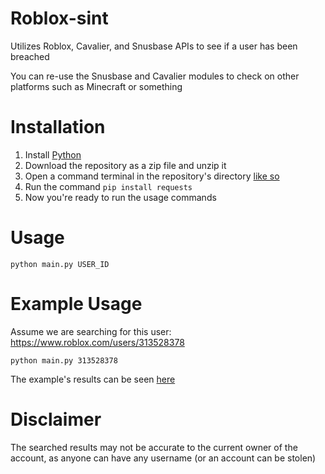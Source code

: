 # Roblox-sint
Utilizes Roblox, Cavalier, and Snusbase APIs to see if a user has been breached

You can re-use the Snusbase and Cavalier modules to check on other platforms such as Minecraft or something

# Installation
1. Install [Python](https://python.org)
2. Download the repository as a zip file and unzip it
3. Open a command terminal in the repository's directory [like so](https://streamable.com/v8ysk8)
4. Run the command `pip install requests`
5. Now you're ready to run the usage commands

# Usage
`python main.py USER_ID`

# Example Usage
Assume we are searching for this user: https://www.roblox.com/users/313528378

`python main.py 313528378`

The example's results can be seen [here](exampleResult.txt)

# Disclaimer
The searched results may not be accurate to the current owner of the account, as anyone can have any username (or an account can be stolen)
